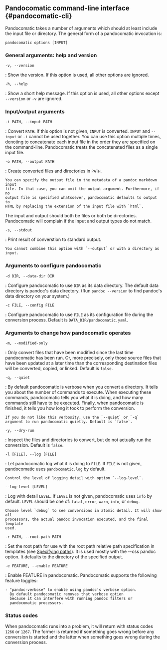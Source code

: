 ## Pandocomatic command-line interface {#pandocomatic-cli}

Pandocomatic takes a number of arguments which should at least include the
input file or directory. The general form of a pandocomatic invocation is:

```{.bash}
pandocomatic options [INPUT]
```

### General arguments: help and version

`-v, --version`

:   Show the version. If this option is used, all other options are ignored.

`-h, --help`

:   Show a short help message. If this option is used, all other options
    except `--version` or `-v` are ignored.

### Input/output arguments

`-i PATH, --input PATH`

:   Convert `PATH`. If this option is not given, `INPUT` is converted. `INPUT`
    and `--input` or `-i` cannot be used together. You can use this option
    multiple times, denoting to concatenate each input file in the order they
    are specified on the command-line. Pandocomatic treats the concatenated
    files as a single input file.

`-o PATH, --output PATH`

:   Create converted files and directories in `PATH`.
  
    You can specify the output file in the metadata of a pandoc markdown input
    file. In that case, you can omit the output argument. Furthermore, if no
    output file is specified whatsoever, pandocomatic defaults to output to
    HTML by replacing the extension of the input file with `html`.

The input and output should both be files or both be directories. Pandocomatic
will complain if the input and output types do not match.

`-s, --stdout`

:   Print result of converstion to standard output.

    You cannot combine this option with `--output` or with a directory as
    input.

### Arguments to configure pandocomatic

`-d DIR, --data-dir DIR`

:   Configure pandocomatic to use `DIR` as its data directory. The default
    data directory is pandoc's data directory. (Run `pandoc --version` to find
    pandoc's data directory on your system.)

`-c FILE, --config FILE`

:   Configure pandocomatic to use `FILE` as its configuration file 
    during the conversion process. Default is `DATA_DIR/pandocomatic.yaml`.

### Arguments to change how pandocomatic operates

`-m, --modified-only`

:   Only convert files that have been modified since the last time
    pandocomatic has been run. Or, more precisely, only those source files
    that have been updated at a later time than the corresponding destination
    files will be converted, copied, or linked.  Default is `false`.

`-q, --quiet`

:   By default pandocomatic is verbose when you convert a directory. It
    tells you about the number of commands to execute. When executing these
    commands, pandocomatic tells you what it is doing, and how many commands
    still have to be executed. Finally, when pandocomatic is finished, it
    tells you how long it took to perform the conversion.
  
    If you do not like this verbosity, use the `--quiet` or `-q`
    argument to run pandocomatic quietly. Default is `false`.

`-y, --dry-run`

:   Inspect the files and directories to convert, but do not actually run the
    conversion. Default is `false`.

`-l [FILE], --log [FILE]`

:   Let pandocomatic log what it is doing to `FILE`. If `FILE` is not given,
    pandocomatic uses `pandocomatic.log` by default.

    Control the level of logging detail with option `--log-level`.

`--log-level [LEVEL]`

:   Log with detail `LEVEL`. If `LEVEL` is not given, pandocomatic uses `info`
    by default. `LEVEL` should be one of: `fatal`, `error`, `warn`, `info`, or
    `debug`.

    Choose level `debug` to see conversions in atomic detail. It will show all
    processors, the actual pandoc invocation executed, and the final template
    used.

`-r PATH, --root-path PATH`

:   Set the root path for use with the root path relative path specification
    in templates (see [Specifying paths](#specifying-paths)). It is used mostly 
    with the --css pandoc option. It defaults to the directory of the specified 
    output.

`-e FEATURE, --enable FEATURE`

:   Enable FEATURE in pandocomatic. Pandocomatic supports the following feature 
    toggles:

    - "pandoc-verbose" to enable using pandoc's verbose option.
      By default pandocomatic removes that verbose option
      because it can interfere with running pandoc filters or
      pandocomatic processors.

### Status codes

When pandocomatic runs into a problem, it will return with status codes `1266`
or `1267`. The former is returned if something goes wrong before any conversion
is started and the latter when something goes wrong during the conversion
process.

